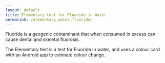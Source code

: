 ```yaml
---
layout: default
title: Elementary test for Fluoride in Water
permalink: /elementary_water_fluoride/
---
```

Fluoride is a geogenic contaminant that when consumed in excess can cause dental and skeletal fluorosis.

The Elementary test is a test for Fluoride in water, and uses a colour card with an Android app to estimate colour change.